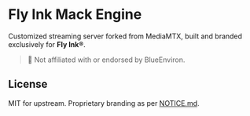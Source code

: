 # Fly Ink Mack Engine

Customized streaming server forked from MediaMTX, built and branded exclusively for **Fly Ink®**.

> 🚫 Not affiliated with or endorsed by BlueEnviron.

## License
MIT for upstream. Proprietary branding as per [NOTICE.md](./NOTICE.md).
